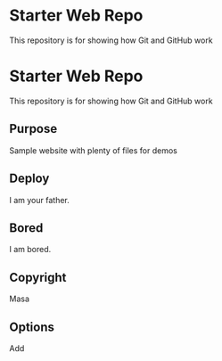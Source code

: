 # Starter Web Repo

This repository is for showing how Git and GitHub work

# Starter Web Repo

This repository is for showing how Git and GitHub work

## Purpose

Sample website with plenty of files for demos

## Deploy

I am your father.

## Bored

I am bored.

## Copyright

Masa

## Options

Add
